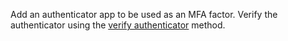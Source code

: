 Add an authenticator app to be used as an MFA factor. Verify the authenticator using the [verify authenticator](/docs/references/cloud/client-web/account#verifyAuthenticator) method.